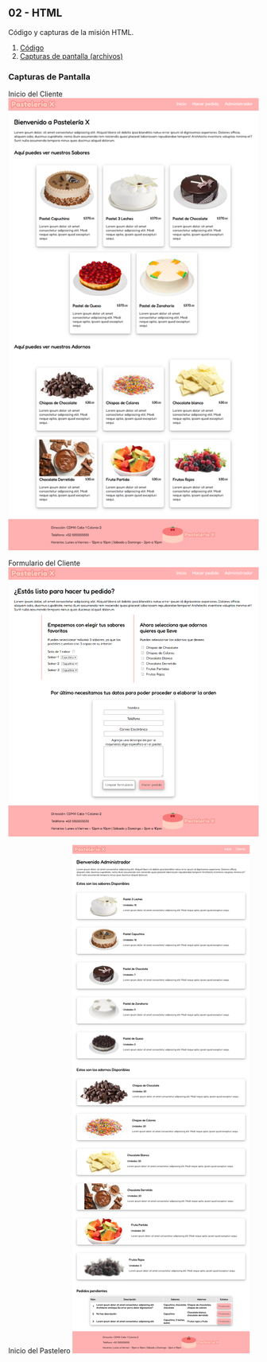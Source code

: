 ## 02 - HTML
Código y capturas de la misión HTML.

1. [Código](02-HTML/Codigo)
2. [Capturas de pantalla (archivos)](02-HTML/Capturas)

### Capturas de Pantalla

Inicio del Cliente
![](02-HTML/Capturas/inicio-del-cliente.png)

Formulario del Cliente
![](02-HTML/Capturas/formulario-cliente.png)

Inicio del Pastelero
![](02-HTML/Capturas/inicio-pastelero.png)
